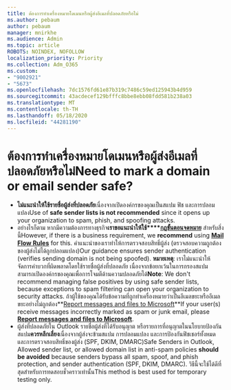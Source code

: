 ```yaml
---
title: ต้องการทําเครื่องหมายโดเมนหรือผู้ส่งอีเมลที่ปลอดภัยหรือไม่
ms.author: pebaum
author: pebaum
manager: mnirkhe
ms.audience: Admin
ms.topic: article
ROBOTS: NOINDEX, NOFOLLOW
localization_priority: Priority
ms.collection: Adm_O365
ms.custom:
- "9002921"
- "5673"
ms.openlocfilehash: 7dc1576fd61e87b319c7486c59ed125943b4d959
ms.sourcegitcommit: 43acdecef129bfffc8bbe8ebb08fdd581b238a03
ms.translationtype: MT
ms.contentlocale: th-TH
ms.lasthandoff: 05/18/2020
ms.locfileid: "44281190"
---
```

# <a name="need-to-mark-a-domain-or-email-sender-safe"></a><span data-ttu-id="83947-102">ต้องการทําเครื่องหมายโดเมนหรือผู้ส่งอีเมลที่ปลอดภัยหรือไม่</span><span class="sxs-lookup"><span data-stu-id="83947-102">Need to mark a domain or email sender safe?</span></span>

- <span data-ttu-id="83947-103">**ไม่แนะนําให้ใช้รายชื่อผู้ส่งที่ปลอดภัย**เนื่องจากเปิดองค์กรของคุณเป็นสแปม ฟิช และการปลอมแปลง</span><span class="sxs-lookup"><span data-stu-id="83947-103">Use of **safe sender lists is not recommended** since it opens up your organization to spam, phish, and spoofing attacks.</span></span>
- <span data-ttu-id="83947-104">อย่างไรก็ตาม หากมีความต้องการทางธุรกิจ**เราขอแนะนําให้ใช้\*\*\*\*[กฎขั้นตอนจดหมาย](https://docs.microsoft.com/microsoft-365/security/office-365-security/create-safe-sender-lists-in-office-365?view=o365-worldwide#recommended-use-mail-flow-rules)** สําหรับสิ่งนี้</span><span class="sxs-lookup"><span data-stu-id="83947-104">However, if there is a business requirement, we **recommend** using **[Mail Flow Rules](https://docs.microsoft.com/microsoft-365/security/office-365-security/create-safe-sender-lists-in-office-365?view=o365-worldwide#recommended-use-mail-flow-rules)** for this.</span></span> <span data-ttu-id="83947-105">คําแนะนําของเราทําให้การตรวจสอบสิทธิ์ผู้ส่ง (ตรวจสอบความถูกต้องของผู้ส่งไม่ได้ถูกปลอมแปลง)</span><span class="sxs-lookup"><span data-stu-id="83947-105">Our guidance ensures sender authentication (verifies sending domain is not being spoofed).</span></span> <span data-ttu-id="83947-106">**หมายเหตุ**: เราไม่แนะนําให้จัดการค่าบวกที่ผิดพลาดโดยใช้รายชื่อผู้ส่งที่ปลอดภัย เนื่องจากข้อยกเว้นในการกรองสแปมสามารถเปิดองค์กรของคุณเพื่อการโจมตีด้านความปลอดภัยได้</span><span class="sxs-lookup"><span data-stu-id="83947-106">**Note**: We don't recommend managing false positives by using safe sender lists, because exceptions to spam filtering can open your organization to security attacks.</span></span> <span data-ttu-id="83947-107">ถ้าผู้ใช้ของคุณได้รับข้อความที่ถูกทําเครื่องหมายว่าเป็นอีเมลขยะหรืออีเมลขยะอย่างไม่ถูกต้อง**[Report messages and files to Microsoft](https://protection.office.com/reportsubmission)**</span><span class="sxs-lookup"><span data-stu-id="83947-107">If your user(s) receive messages incorrectly marked as spam or junk email, please **[Report messages and files to Microsoft](https://protection.office.com/reportsubmission)**.</span></span>
- <span data-ttu-id="83947-108">ผู้ส่งที่ปลอดภัยใน Outlook รายชื่อผู้ส่งที่ได้รับอนุญาต หรือรายการที่อนุญาตในนโยบายป้องกันสแปม**ควรหลีกเลี่ยง**เนื่องจากผู้ส่งจะข้ามสแปม การปลอมแปลง และการป้องกันฟิชเชอร์ทั้งหมด และการตรวจสอบสิทธิ์ของผู้ส่ง (SPF, DKIM, DMARC)</span><span class="sxs-lookup"><span data-stu-id="83947-108">Safe Senders in Outlook, Allowed sender list, or allowed domain list in anti-spam policies **should be avoided** because senders bypass all spam, spoof, and phish protection, and sender authentication (SPF, DKIM, DMARC).</span></span> <span data-ttu-id="83947-109">วิธีนี้จะใช้ได้ดีที่สุดสําหรับการทดสอบชั่วคราวเท่านั้น</span><span class="sxs-lookup"><span data-stu-id="83947-109">This method is best used for temporary testing only.</span></span>
